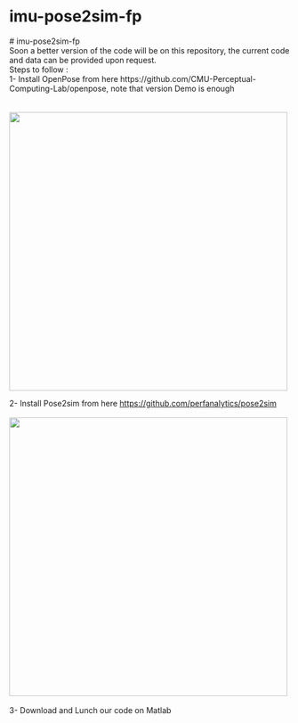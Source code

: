 # imu-pose2sim-fp
<p># imu-pose2sim-fp <br>
Soon a better version of the code will be on this repository, the current code and data can be provided upon request. <br>
 Steps to follow : <br>
 1- Install OpenPose from here https://github.com/CMU-Perceptual-Computing-Lab/openpose, note that version Demo is enough <br>
 <br>
 <br>
 <img src='https://github.com/CMU-Perceptual-Computing-Lab/openpose/raw/master/.github/media/pose_face_hands.gif' width="500">

 2- Install Pose2sim from here https://github.com/perfanalytics/pose2sim 
 <br>
 <br>
<img src='https://github.com/perfanalytics/pose2sim/blob/main/Content/Activities_verylow.gif?raw=true' width="500">
 <br>
 <br>
 3- Download and Lunch our code on Matlab</p>
